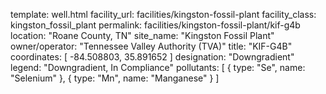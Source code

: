 template: well.html
facility_url: facilities/kingston-fossil-plant
facility_class: kingston_fossil_plant
permalink: facilities/kingston-fossil-plant/kif-g4b
location: "Roane County, TN"
site_name: "Kingston Fossil Plant"
owner/operator: "Tennessee Valley Authority (TVA)"
title: "KIF-G4B"
coordinates: [
  -84.508803,
  35.891652
]
designation: "Downgradient"
legend: "Downgradient, In Compliance"
pollutants: [
  {
  type: "Se",
  name: "Selenium"
  },
  {
  type: "Mn",
  name: "Manganese"
  }
]

